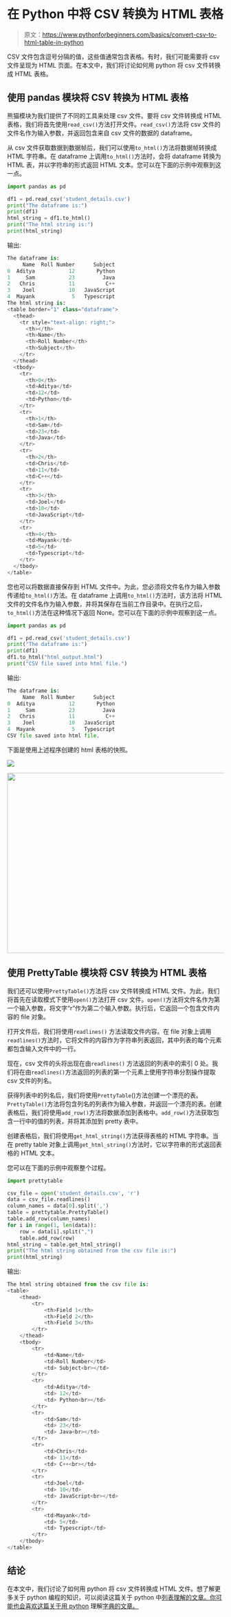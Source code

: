 # 在 Python 中将 CSV 转换为 HTML 表格

> 原文：<https://www.pythonforbeginners.com/basics/convert-csv-to-html-table-in-python>

CSV 文件包含逗号分隔的值，这些值通常包含表格。有时，我们可能需要将 csv 文件呈现为 HTML 页面。在本文中，我们将讨论如何用 python 将 csv 文件转换成 HTML 表格。

## 使用 pandas 模块将 CSV 转换为 HTML 表格

熊猫模块为我们提供了不同的工具来处理 csv 文件。要将 csv 文件转换成 HTML 表格，我们将首先使用`read_csv()`方法打开文件。`read_csv()`方法将 csv 文件的文件名作为输入参数，并返回包含来自 csv 文件的数据的 dataframe。

从 csv 文件获取数据到数据帧后，我们可以使用`to_html()`方法将数据帧转换成 HTML 字符串。在 dataframe 上调用`to_html()`方法时，会将 dataframe 转换为 HTML 表，并以字符串的形式返回 HTML 文本。您可以在下面的示例中观察到这一点。

```py
import pandas as pd

df1 = pd.read_csv('student_details.csv')
print("The dataframe is:")
print(df1)
html_string = df1.to_html()
print("The html string is:")
print(html_string)
```

输出:

```py
The dataframe is:
     Name  Roll Number      Subject
0  Aditya           12       Python
1     Sam           23         Java
2   Chris           11          C++
3    Joel           10   JavaScript
4  Mayank            5   Typescript
The html string is:
<table border="1" class="dataframe">
  <thead>
    <tr style="text-align: right;">
      <th></th>
      <th>Name</th>
      <th>Roll Number</th>
      <th>Subject</th>
    </tr>
  </thead>
  <tbody>
    <tr>
      <th>0</th>
      <td>Aditya</td>
      <td>12</td>
      <td>Python</td>
    </tr>
    <tr>
      <th>1</th>
      <td>Sam</td>
      <td>23</td>
      <td>Java</td>
    </tr>
    <tr>
      <th>2</th>
      <td>Chris</td>
      <td>11</td>
      <td>C++</td>
    </tr>
    <tr>
      <th>3</th>
      <td>Joel</td>
      <td>10</td>
      <td>JavaScript</td>
    </tr>
    <tr>
      <th>4</th>
      <td>Mayank</td>
      <td>5</td>
      <td>Typescript</td>
    </tr>
  </tbody>
</table>
```

您也可以将数据直接保存到 HTML 文件中。为此，您必须将文件名作为输入参数传递给`to_html()`方法。在 dataframe 上调用`to_html()`方法时，该方法将 HTML 文件的文件名作为输入参数，并将其保存在当前工作目录中。在执行之后，`to_html()`方法在这种情况下返回 None。您可以在下面的示例中观察到这一点。

```py
import pandas as pd

df1 = pd.read_csv('student_details.csv')
print("The dataframe is:")
print(df1)
df1.to_html("html_output.html")
print("CSV file saved into html file.") 
```

输出:

```py
The dataframe is:
     Name  Roll Number      Subject
0  Aditya           12       Python
1     Sam           23         Java
2   Chris           11          C++
3    Joel           10   JavaScript
4  Mayank            5   Typescript
CSV file saved into html file.
```

下面是使用上述程序创建的 html 表格的快照。

![](img/d82b572d8de9c4b4d9045cefac107f86.png)

<noscript><img src="img/5d2499576ba5e65a47aeefb3f1712dde.png" alt="" class="wp-image-10273" width="558" height="418" srcset="https://www.pythonforbeginners.com/wp-content/uploads/Screenshot-from-2022-03-07-11-22-24.png 507w, https://www.pythonforbeginners.com/wp-content/uploads/Screenshot-from-2022-03-07-11-22-24-300x225.png 300w" sizes="(max-width: 558px) 100vw, 558px" data-original-src="https://www.pythonforbeginners.com/wp-content/uploads/Screenshot-from-2022-03-07-11-22-24.png"/></noscript>

## 使用 PrettyTable 模块将 CSV 转换为 HTML 表格

我们还可以使用`PrettyTable()`方法将 csv 文件转换成 HTML 文件。为此，我们将首先在读取模式下使用`open()`方法打开 csv 文件。`open()`方法将文件名作为第一个输入参数，将文字“r”作为第二个输入参数。执行后，它返回一个包含文件内容的 file 对象。

打开文件后，我们将使用`readlines()` 方法读取文件内容。在 file 对象上调用`readlines()`方法时，它将文件的内容作为字符串列表返回，其中列表的每个元素都包含输入文件中的一行。

现在，csv 文件的头将出现在由`readlines()` 方法返回的列表中的索引 0 处。我们将在由`readlines()`方法返回的列表的第一个元素上使用字符串分割操作提取 csv 文件的列名。

获得列表中的列名后，我们将使用`PrettyTable`()方法创建一个漂亮的表。`PrettyTable()`方法将包含列名的列表作为输入参数，并返回一个漂亮的表。创建表格后，我们将使用`add_row()`方法将数据添加到表格中。`add_row()`方法获取包含一行中的值的列表，并将其添加到 pretty 表中。

创建表格后，我们将使用`get_html_string()`方法获得表格的 HTML 字符串。当在 pretty table 对象上调用`get_html_string()`方法时，它以字符串的形式返回表格的 HTML 文本。

您可以在下面的示例中观察整个过程。

```py
import prettytable

csv_file = open('student_details.csv', 'r')
data = csv_file.readlines()
column_names = data[0].split(',')
table = prettytable.PrettyTable()
table.add_row(column_names)
for i in range(1, len(data)):
    row = data[i].split(",")
    table.add_row(row)
html_string = table.get_html_string()
print("The html string obtained from the csv file is:")
print(html_string)
```

输出:

```py
The html string obtained from the csv file is:
<table>
    <thead>
        <tr>
            <th>Field 1</th>
            <th>Field 2</th>
            <th>Field 3</th>
        </tr>
    </thead>
    <tbody>
        <tr>
            <td>Name</td>
            <td>Roll Number</td>
            <td> Subject<br></td>
        </tr>
        <tr>
            <td>Aditya</td>
            <td> 12</td>
            <td> Python<br></td>
        </tr>
        <tr>
            <td>Sam</td>
            <td> 23</td>
            <td> Java<br></td>
        </tr>
        <tr>
            <td>Chris</td>
            <td> 11</td>
            <td> C++<br></td>
        </tr>
        <tr>
            <td>Joel</td>
            <td> 10</td>
            <td> JavaScript<br></td>
        </tr>
        <tr>
            <td>Mayank</td>
            <td> 5</td>
            <td> Typescript</td>
        </tr>
    </tbody>
</table> 
```

## 结论

在本文中，我们讨论了如何用 python 将 csv 文件转换成 HTML 文件。想了解更多关于 python 编程的知识，可以阅读这篇关于 python 中[列表理解的文章。你可能也会喜欢这篇关于用 python](https://www.pythonforbeginners.com/basics/list-comprehensions-in-python) 理解[字典的文章。](https://www.pythonforbeginners.com/dictionary/dictionary-comprehension-in-python)